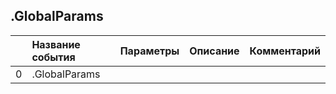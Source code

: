 ## .GlobalParams

|| Название события | Параметры | Описание | Комментарий |                    
|---:|:---|:---|:---|:---|
|0|.GlobalParams||||
